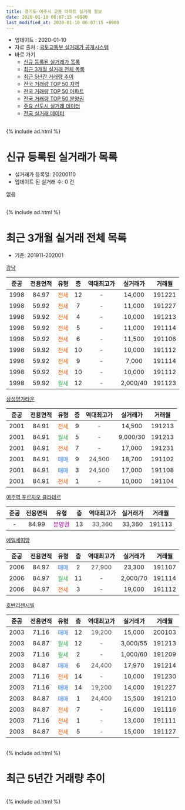 ```yaml
---
title: 경기도 여주시 교동 아파트 실거래 정보
date: 2020-01-10 06:07:15 +0900
last_modified_at: 2020-01-10 06:07:15 +0900
---
```


* 업데이트 : 2020-01-10
* 자료 출처 : [국토교통부 실거래가 공개시스템](http://rt.molit.go.kr)
* 바로 가기
    * [신규 등록된 실거래가 목록](#신규-등록된-실거래가-목록)
    * [최근 3개월 실거래 전체 목록](#최근-3개월-실거래-전체-목록)
    * [최근 5년간 거래량 추이](#최근-5년간-거래량-추이)
    * [전국 거래량 TOP 50 지역](https://inasie.github.io/apt-trade-info/최근-3개월-전국에서-가장-거래가-많이-발생한-지역)
    * [전국 거래량 TOP 50 아파트](https://inasie.github.io/apt-trade-info/최근-3개월-전국에서-가장-거래가-많이-발생한-아파트)
    * [전국 거래량 TOP 50 분양권](https://inasie.github.io/apt-trade-info/최근-3개월-전국에서-가장-거래가-많이-발생한-분양권)
    * [주요 신도시 실거래 데이터](https://inasie.github.io/apt-trade-info/주요-신도시)
    * [전국 실거래 데이터](https://inasie.github.io/apt-trade-info/전국)
<br>
{% include ad.html %}
<br>

# 신규 등록된 실거래가 목록
* 실거래가 등록일: 20200110
* 업데이트 된 실거래 수: 0 건

없음

<br>
{% include ad.html %}
<br>

# 최근 3개월 실거래 전체 목록
* 기준: 201911-202001


[강남](https://search.naver.com/search.naver?query=%EA%B2%BD%EA%B8%B0%EB%8F%84+%EC%97%AC%EC%A3%BC%EC%8B%9C+%EA%B5%90%EB%8F%99+%EA%B0%95%EB%82%A8)

|준공|전용면적|유형|층|역대최고가|실거래가|거래월|
|:---:|:---:|:---:|:---:|:---:|:---:|:---:|
|1998|84.97|<span style="color:#ff5a00">전세</span>|12|<span style="color:#444444">-</span>|14,000|191221|
|1998|59.92|<span style="color:#ff5a00">전세</span>|7|<span style="color:#444444">-</span>|11,000|191227|
|1998|59.92|<span style="color:#ff5a00">전세</span>|4|<span style="color:#444444">-</span>|10,000|191213|
|1998|59.92|<span style="color:#ff5a00">전세</span>|5|<span style="color:#444444">-</span>|11,000|191114|
|1998|59.92|<span style="color:#ff5a00">전세</span>|6|<span style="color:#444444">-</span>|11,500|191106|
|1998|59.92|<span style="color:#ff5a00">전세</span>|10|<span style="color:#444444">-</span>|10,000|191112|
|1998|59.92|<span style="color:#ff5a00">전세</span>|9|<span style="color:#444444">-</span>|7,000|191114|
|1998|59.92|<span style="color:#ff5a00">전세</span>|10|<span style="color:#444444">-</span>|10,000|191112|
|1998|59.92|<span style="color:#34a853">월세</span>|12|<span style="color:#444444">-</span>|2,000/40|191123|

[삼성명가타운](https://search.naver.com/search.naver?query=%EA%B2%BD%EA%B8%B0%EB%8F%84+%EC%97%AC%EC%A3%BC%EC%8B%9C+%EA%B5%90%EB%8F%99+%EC%82%BC%EC%84%B1%EB%AA%85%EA%B0%80%ED%83%80%EC%9A%B4)

|준공|전용면적|유형|층|역대최고가|실거래가|거래월|
|:---:|:---:|:---:|:---:|:---:|:---:|:---:|
|2001|84.91|<span style="color:#ff5a00">전세</span>|9|<span style="color:#444444">-</span>|14,500|191213|
|2001|84.91|<span style="color:#34a853">월세</span>|5|<span style="color:#444444">-</span>|9,000/30|191213|
|2001|84.91|<span style="color:#ff5a00">전세</span>|7|<span style="color:#444444">-</span>|17,000|191231|
|2001|84.91|<span style="color:#4285f3">매매</span>|9|<span style="color:#444444">24,500</span>|18,700|191102|
|2001|84.91|<span style="color:#4285f3">매매</span>|3|<span style="color:#444444">24,500</span>|17,000|191108|
|2001|84.91|<span style="color:#ff5a00">전세</span>|1|<span style="color:#444444">-</span>|10,000|191104|

[여주역 푸르지오 클라테르](https://search.naver.com/search.naver?query=%EA%B2%BD%EA%B8%B0%EB%8F%84+%EC%97%AC%EC%A3%BC%EC%8B%9C+%EA%B5%90%EB%8F%99+%EC%97%AC%EC%A3%BC%EC%97%AD+%ED%91%B8%EB%A5%B4%EC%A7%80%EC%98%A4+%ED%81%B4%EB%9D%BC%ED%85%8C%EB%A5%B4)

|준공|전용면적|유형|층|역대최고가|실거래가|거래월|
|:---:|:---:|:---:|:---:|:---:|:---:|:---:|
|-|84.99|<span style="color:#9C11A5">분양권</span>|13|<span style="color:#444444">33,360</span>|33,360|191113|

[예일세띠앙](https://search.naver.com/search.naver?query=%EA%B2%BD%EA%B8%B0%EB%8F%84+%EC%97%AC%EC%A3%BC%EC%8B%9C+%EA%B5%90%EB%8F%99+%EC%98%88%EC%9D%BC%EC%84%B8%EB%9D%A0%EC%95%99)

|준공|전용면적|유형|층|역대최고가|실거래가|거래월|
|:---:|:---:|:---:|:---:|:---:|:---:|:---:|
|2006|84.97|<span style="color:#4285f3">매매</span>|2|<span style="color:#444444">27,900</span>|23,300|191107|
|2006|84.97|<span style="color:#34a853">월세</span>|11|<span style="color:#444444">-</span>|2,000/70|191114|
|2006|84.97|<span style="color:#ff5a00">전세</span>|3|<span style="color:#444444">-</span>|19,000|191112|

[호반리젠시빌](https://search.naver.com/search.naver?query=%EA%B2%BD%EA%B8%B0%EB%8F%84+%EC%97%AC%EC%A3%BC%EC%8B%9C+%EA%B5%90%EB%8F%99+%ED%98%B8%EB%B0%98%EB%A6%AC%EC%A0%A0%EC%8B%9C%EB%B9%8C)

|준공|전용면적|유형|층|역대최고가|실거래가|거래월|
|:---:|:---:|:---:|:---:|:---:|:---:|:---:|
|2003|71.16|<span style="color:#4285f3">매매</span>|12|<span style="color:#444444">19,200</span>|15,000|200103|
|2003|84.87|<span style="color:#34a853">월세</span>|12|<span style="color:#444444">-</span>|3,000/55|191213|
|2003|71.16|<span style="color:#34a853">월세</span>|2|<span style="color:#444444">-</span>|1,000/60|191209|
|2003|84.87|<span style="color:#4285f3">매매</span>|6|<span style="color:#444444">24,400</span>|17,970|191214|
|2003|71.16|<span style="color:#ff5a00">전세</span>|14|<span style="color:#444444">-</span>|10,000|191230|
|2003|71.16|<span style="color:#4285f3">매매</span>|14|<span style="color:#444444">19,200</span>|14,000|191227|
|2003|84.87|<span style="color:#4285f3">매매</span>|1|<span style="color:#444444">24,400</span>|15,500|191210|
|2003|84.87|<span style="color:#ff5a00">전세</span>|7|<span style="color:#444444">-</span>|16,000|191116|
|2003|71.16|<span style="color:#ff5a00">전세</span>|1|<span style="color:#444444">-</span>|13,000|191111|
|2003|84.87|<span style="color:#ff5a00">전세</span>|5|<span style="color:#444444">-</span>|15,000|191127|


<br>
{% include ad.html %}
<br>

# 최근 5년간 거래량 추이


<div style="width:100%;">
    <canvas id="deal_progress" height="200"></canvas>
</div>

<script>
new Chart(document.getElementById("deal_progress"), {
    type: 'line',
    data: {
        labels: ['201501','201502','201503','201504','201505','201506','201507','201508','201509','201510','201511','201512','201601','201602','201603','201604','201605','201606','201607','201608','201609','201610','201611','201612','201701','201702','201703','201704','201705','201706','201707','201708','201709','201710','201711','201712','201801','201802','201803','201804','201805','201806','201807','201808','201809','201810','201811','201812','201901','201902','201903','201904','201905','201906','201907','201908','201909','201910','201911','201912','202001'],
        datasets: [{
            label: '매매',
            pointRadius: 1,
            data: [22, 4, 15, 13, 13, 11, 5, 6, 6, 14, 9, 10, 8, 8, 12, 8, 7, 5, 5, 5, 13, 3, 6, 4, 7, 8, 10, 2, 3, 11, 3, 4, 6, 11, 4, 8, 5, 5, 3, 6, 4, 3, 5, 4, 6, 5, 5, 3, 0, 4, 3, 4, 3, 6, 3, 4, 4, 5, 4, 3, 1],
            borderColor: "rgba(255, 201, 14, 1)",
            backgroundColor: "rgba(255, 201, 14, 0.5)",
            fill: false,
            lineTension: 0
        },{
            label: '전월세',
            pointRadius: 1,
            data: [8, 14, 4, 4, 8, 5, 9, 5, 4, 6, 8, 6, 14, 8, 8, 4, 5, 9, 8, 8, 7, 9, 9, 6, 5, 6, 12, 7, 7, 9, 5, 6, 5, 6, 6, 4, 19, 8, 2, 8, 7, 4, 8, 4, 5, 5, 5, 10, 7, 4, 7, 5, 6, 6, 7, 0, 6, 14, 12, 9, 0],
            borderColor: "rgba(0, 141, 185, 1)",
            backgroundColor: "rgba(0, 141, 185, 0.5)",
            fill: false,
            lineTension: 0
        }
        ]
    },
    options: {
        responsive: true,
        title: {
            display: false
        },
        tooltips: {
            mode: 'index',
            intersect: false
        },
        hover: {
            mode: 'nearest',
            intersect: true
        },
        scales: {
            xAxes: [{
                display: true,
                scaleLabel: {
                    display: true,
                    labelString: '년/월'
                }
            }],
            yAxes: [{
                display: true,
                ticks: {
                    suggestedMin: 0,
                },
                scaleLabel: {
                    display: true,
                    labelString: '실거래 수'
                }
            }]
        }
    }
});

</script>


<br>
{% include ad.html %}
<br>

